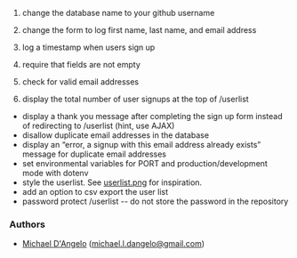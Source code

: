 
1. change the database name to your github username
2. change the form to log first name, last name, and email address
3. log a timestamp when users sign up
4. require that fields are not empty

5. check for valid email addresses
6. display the total number of user signups at the top of /userlist

* display a thank you message after completing the sign up form instead of redirecting to /userlist (hint, use AJAX) 
* disallow duplicate email addresses in the database
* display an “error, a signup with this email address already exists” message for duplicate email addresses
* set environmental variables for PORT and production/development mode with dotenv
* style the userlist. See [userlist.png](userlist.png) for inspiration. 
* add an option to csv export the user list  
* password protect /userlist -- do not store the password in the repository

### Authors
* [Michael D'Angelo](http://github.com/mldangelo) (michael.l.dangelo@gmail.com)
